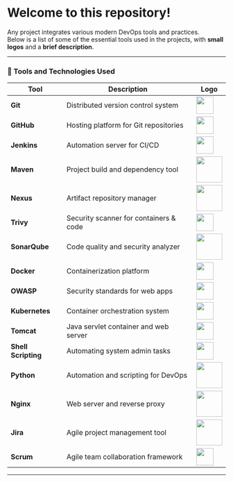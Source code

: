 # Welcome to this repository!

Any project integrates various modern DevOps tools and practices.  
Below is a list of  some of the essential tools used in the projects, with **small logos** and a **brief description**.

---

### 🚀 Tools and Technologies Used

| Tool               | Description                              | Logo |
|--------------------|------------------------------------------|------|
| **Git**            | Distributed version control system       | <img src="https://git-scm.com/images/logos/downloads/Git-Icon-1788C.png" width="40"/> |
| **GitHub**         | Hosting platform for Git repositories    | <img src="https://github.githubassets.com/images/modules/logos_page/GitHub-Mark.png" width="40"/> |
| **Jenkins**        | Automation server for CI/CD              | <img src="https://www.jenkins.io/images/logos/jenkins/jenkins.png" width="40"/> |
| **Maven**          | Project build and dependency tool        | <img src="https://maven.apache.org/images/maven-logo-black-on-white.png" width="60"/> |
| **Nexus**          | Artifact repository manager              | <img src="https://miro.medium.com/v2/resize:fit:600/0*8uPCAUcrOjC4Hvxd.jpg" width="60"/> |
| **Trivy**          | Security scanner for containers & code   | <img src="https://miro.medium.com/v2/resize:fit:266/1*4kAaqUfUWKZVP1qtspKJjg.png" width="40"/> |
| **SonarQube**      | Code quality and security analyzer       | <img src="https://cdn.worldvectorlogo.com/logos/sonarqube.svg" width="60"/> |
| **Docker**         | Containerization platform                | <img src="https://www.docker.com/wp-content/uploads/2022/03/Moby-logo.png" width="40"/> |
| **OWASP**          | Security standards for web apps          | <img src="https://owasp.org/assets/images/logo.png" width="40"/> |
| **Kubernetes**     | Container orchestration system           | <img src="https://upload.wikimedia.org/wikipedia/commons/3/39/Kubernetes_logo_without_workmark.svg" width="40"/> |
| **Tomcat**         | Java servlet container and web server    | <img src="https://tomcat.apache.org/res/images/tomcat.png" width="40"/> |
| **Shell Scripting**| Automating system admin tasks            | <img src="https://upload.wikimedia.org/wikipedia/commons/4/4b/Bash_Logo_Colored.svg" width="40"/> |
| **Python**         | Automation and scripting for DevOps      | <img src="https://www.python.org/static/community_logos/python-logo.png" width="60"/> |
| **Nginx**          | Web server and reverse proxy             | <img src="https://upload.wikimedia.org/wikipedia/commons/c/c5/Nginx_logo.svg" width="60"/> |
| **Jira**           | Agile project management tool            | <img src="https://1000logos.net/wp-content/uploads/2021/05/Atlassian-Logo-2010s1.png" width="60"/> |
| **Scrum**          | Agile team collaboration framework       | <img src="https://miro.medium.com/v2/resize:fit:400/0*KpzqUReoWU_DEwb5.png" width="40"/> |

---
